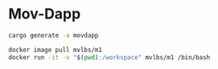 # Mov-Dapp

```bash
cargo generate -a movdapp
```


```bash
docker image pull mvlbs/m1
docker run -it -v "$(pwd):/workspace" mvlbs/m1 /bin/bash
```

